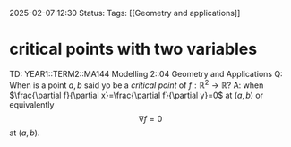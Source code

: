 2025-02-07 12:30
Status: 
Tags: [[Geometry and applications]]
# critical points with two variables

TD: YEAR1::TERM2::MA144 Modelling 2::04 Geometry and Applications
Q: When is a point $a,b$ said yo be a _critical point_ of $f:\mathbb{R}^{2}\to \mathbb{R}$?
A: when $\frac{\partial f}{\partial x}=\frac{\partial f}{\partial y}=0$ at $(a,b)$ or equivalently $$
\nabla f=0
$$at $(a,b)$.
<!--ID: 1738931762042-->
